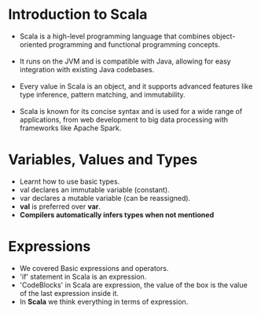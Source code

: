 # Introduction to Scala
- Scala is a high-level programming language that combines object-oriented programming and functional programming concepts.<br><br>
- It runs on the JVM and is compatible with Java, allowing for easy integration with existing Java codebases.<br><br>
- Every value in Scala is an object, and it supports advanced features like type inference, pattern matching, and immutability.<br><br>
- Scala is known for its concise syntax and is used for a wide range of applications, from web development to big data processing with frameworks like Apache Spark.

# Variables, Values and Types
- Learnt how to use basic types.
- val declares an immutable variable (constant).
- var declares a mutable variable (can be reassigned).
- <b>val</b> is preferred over <b>var</b>.
- <b> Compilers automatically infers types when not mentioned </b>

# Expressions
- We covered Basic expressions and operators.
- 'if' statement in Scala is an expression.
- 'CodeBlocks' in Scala are expression, the value of the box is the value of the last expression inside it.
- In <b>Scala</b> we think everything in terms of expression.